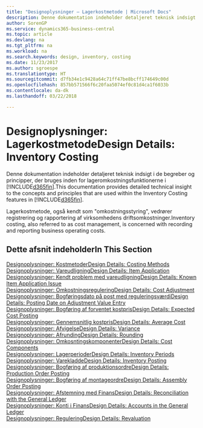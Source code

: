 ```yaml
---
title: "Designoplysninger – Lagerkostmetode | Microsoft Docs"
description: Denne dokumentation indeholder detaljeret teknisk indsigt i de begreber og principper, der bruges inden for lageromkostningsfunktionerne i Business Central.
author: SorenGP
ms.service: dynamics365-business-central
ms.topic: article
ms.devlang: na
ms.tgt_pltfrm: na
ms.workload: na
ms.search.keywords: design, inventory, costing
ms.date: 11/23/2017
ms.author: sgroespe
ms.translationtype: HT
ms.sourcegitcommit: d7fb34e1c9428a64c71ff47be8bcff174649c00d
ms.openlocfilehash: 857bb571566f6c20faa5074ef0c81d4ca1f6033b
ms.contentlocale: da-dk
ms.lasthandoff: 03/22/2018

---
```

# <a name="design-details-inventory-costing"></a><span data-ttu-id="fae0a-103">Designoplysninger: Lagerkostmetode</span><span class="sxs-lookup"><span data-stu-id="fae0a-103">Design Details: Inventory Costing</span></span>
<span data-ttu-id="fae0a-104">Denne dokumentation indeholder detaljeret teknisk indsigt i de begreber og principper, der bruges inden for lageromkostningsfunktionerne i [!INCLUDE[d365fin](includes/d365fin_md.md)].</span><span class="sxs-lookup"><span data-stu-id="fae0a-104">This documentation provides detailed technical insight to the concepts and principles that are used within the Inventory Costing features in [!INCLUDE[d365fin](includes/d365fin_md.md)].</span></span>  

<span data-ttu-id="fae0a-105">Lagerkostmetode, også kendt som "omkostningsstyring", vedrører registrering og rapportering af virksomhedens driftsomkostninger.</span><span class="sxs-lookup"><span data-stu-id="fae0a-105">Inventory costing, also referred to as cost management, is concerned with recording and reporting business operating costs.</span></span>  

## <a name="in-this-section"></a><span data-ttu-id="fae0a-106">Dette afsnit indeholder</span><span class="sxs-lookup"><span data-stu-id="fae0a-106">In This Section</span></span>  
[<span data-ttu-id="fae0a-107">Designoplysninger: Kostmetoder</span><span class="sxs-lookup"><span data-stu-id="fae0a-107">Design Details: Costing Methods</span></span>](design-details-costing-methods.md)  
[<span data-ttu-id="fae0a-108">Designoplysninger: Vareudligning</span><span class="sxs-lookup"><span data-stu-id="fae0a-108">Design Details: Item Application</span></span>](design-details-item-application.md)  
[<span data-ttu-id="fae0a-109">Designoplysninger: Kendt problem med vareudligning</span><span class="sxs-lookup"><span data-stu-id="fae0a-109">Design Details: Known Item Application Issue</span></span>](design-details-inventory-zero-level-open-item-ledger-entries.md)  
[<span data-ttu-id="fae0a-110">Designoplysninger: Omkostningsregulering</span><span class="sxs-lookup"><span data-stu-id="fae0a-110">Design Details: Cost Adjustment</span></span>](design-details-cost-adjustment.md)  
[<span data-ttu-id="fae0a-111">Designoplysninger: Bogføringsdato på post med reguleringsværdi</span><span class="sxs-lookup"><span data-stu-id="fae0a-111">Design Details: Posting Date on Adjustment Value Entry</span></span>](design-details-inventory-adjustment-value-entry-posting-date.md)  
[<span data-ttu-id="fae0a-112">Designoplysninger: Bogføring af forventet kostpris</span><span class="sxs-lookup"><span data-stu-id="fae0a-112">Design Details: Expected Cost Posting</span></span>](design-details-expected-cost-posting.md)  
[<span data-ttu-id="fae0a-113">Designoplysninger: Gennemsnitlig kostpris</span><span class="sxs-lookup"><span data-stu-id="fae0a-113">Design Details: Average Cost</span></span>](design-details-average-cost.md)  
[<span data-ttu-id="fae0a-114">Designoplysninger: Afvigelse</span><span class="sxs-lookup"><span data-stu-id="fae0a-114">Design Details: Variance</span></span>](design-details-variance.md)  
[<span data-ttu-id="fae0a-115">Designoplysninger: Afrunding</span><span class="sxs-lookup"><span data-stu-id="fae0a-115">Design Details: Rounding</span></span>](design-details-rounding.md)  
[<span data-ttu-id="fae0a-116">Designoplysninger: Omkosntingskomponenter</span><span class="sxs-lookup"><span data-stu-id="fae0a-116">Design Details: Cost Components</span></span>](design-details-cost-components.md)  
[<span data-ttu-id="fae0a-117">Designoplysninger: Lagerperioder</span><span class="sxs-lookup"><span data-stu-id="fae0a-117">Design Details: Inventory Periods</span></span>](design-details-inventory-periods.md)  
[<span data-ttu-id="fae0a-118">Designoplysninger: Varekladde</span><span class="sxs-lookup"><span data-stu-id="fae0a-118">Design Details: Inventory Posting</span></span>](design-details-inventory-posting.md)  
[<span data-ttu-id="fae0a-119">Designoplysninger: Bogføring af produktionsordre</span><span class="sxs-lookup"><span data-stu-id="fae0a-119">Design Details: Production Order Posting</span></span>](design-details-production-order-posting.md)  
[<span data-ttu-id="fae0a-120">Designoplysninger: Bogføring af montageordre</span><span class="sxs-lookup"><span data-stu-id="fae0a-120">Design Details: Assembly Order Posting</span></span>](design-details-assembly-order-posting.md)  
[<span data-ttu-id="fae0a-121">Designoplysninger: Afstemning med Finans</span><span class="sxs-lookup"><span data-stu-id="fae0a-121">Design Details: Reconciliation with the General Ledger</span></span>](design-details-reconciliation-with-the-general-ledger.md)  
[<span data-ttu-id="fae0a-122">Designoplysninger: Konti i Finans</span><span class="sxs-lookup"><span data-stu-id="fae0a-122">Design Details: Accounts in the General Ledger</span></span>](design-details-accounts-in-the-general-ledger.md)  
[<span data-ttu-id="fae0a-123">Designoplysninger: Regulering</span><span class="sxs-lookup"><span data-stu-id="fae0a-123">Design Details: Revaluation</span></span>](design-details-revaluation.md)

